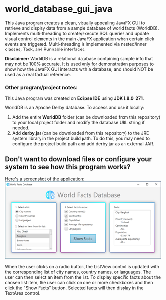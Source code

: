 # world_database_gui_java

This Java program creates a clean, visually appealing JavaFX GUI to retrieve and display data from a sample database of world facts (WorldDB). Implements multi-threading to create/execute SQL queries and update visual control elements in the main JavaFX application when certain click events are triggered. Multi-threading is implemented via nested/inner classes, Task<V>, and Runnable interfaces.
  
**Disclaimer:** WorldDB is a relational database containing sample info that may not be 100% accurate. It is used only for demonstration purposes to show how the JavaFX GUI interacts with a database, and should NOT be used as a real factual reference.

### Other program/project notes:

This Java program was created on **Eclipse IDE** using **JDK 1.8.0_271**.

WorldDB is an Apache Derby database. To access and use it locally: 
1. Add the entire **WorldDB** folder (can be downloaded from this repository) to your local project folder and modify the database URL string if needed. 
2. Add **derby.jar** (can be downloaded from this repository) to the JRE system library in the project build path. To do this, you may need to configure the project build path and add derby.jar as an external JAR.

## Don't want to download files or configure your system to see how this program works?

Here's a screenshot of the application:<br>
<img src="worldDB_demo_img1.PNG" alt="Demo screenshot of world database GUI" width="600"/>

When the user clicks on a radio button, the ListView control is updated with the corresponding list of city names, country names, or languages. The user can then select an item from the list. To display specific facts about the chosen list item, the user can click on one or more checkboxes and then click the "Show Facts" button. Selected facts will then display in the TextArea control.
